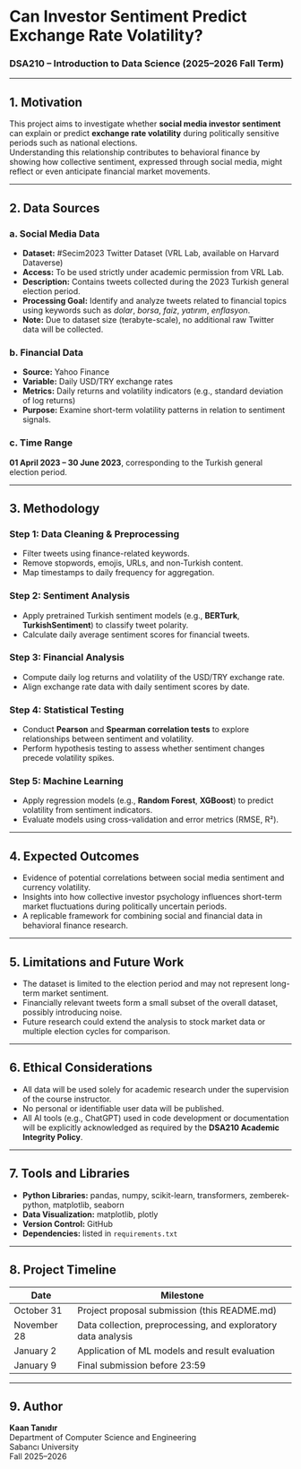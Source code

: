 # Can Investor Sentiment Predict Exchange Rate Volatility?  
### DSA210 – Introduction to Data Science (2025–2026 Fall Term)

---

## 1. Motivation  
This project aims to investigate whether **social media investor sentiment** can explain or predict **exchange rate volatility** during politically sensitive periods such as national elections.  
Understanding this relationship contributes to behavioral finance by showing how collective sentiment, expressed through social media, might reflect or even anticipate financial market movements.

---

## 2. Data Sources  

### a. Social Media Data  
- **Dataset:** #Secim2023 Twitter Dataset (VRL Lab, available on Harvard Dataverse)  
- **Access:** To be used strictly under academic permission from VRL Lab.  
- **Description:** Contains tweets collected during the 2023 Turkish general election period.  
- **Processing Goal:** Identify and analyze tweets related to financial topics using keywords such as *dolar*, *borsa*, *faiz*, *yatırım*, *enflasyon*.  
- **Note:** Due to dataset size (terabyte-scale), no additional raw Twitter data will be collected.

### b. Financial Data  
- **Source:** Yahoo Finance  
- **Variable:** Daily USD/TRY exchange rates  
- **Metrics:** Daily returns and volatility indicators (e.g., standard deviation of log returns)  
- **Purpose:** Examine short-term volatility patterns in relation to sentiment signals.

### c. Time Range  
**01 April 2023 – 30 June 2023**, corresponding to the Turkish general election period.

---

## 3. Methodology  

### Step 1: Data Cleaning & Preprocessing  
- Filter tweets using finance-related keywords.  
- Remove stopwords, emojis, URLs, and non-Turkish content.  
- Map timestamps to daily frequency for aggregation.  

### Step 2: Sentiment Analysis  
- Apply pretrained Turkish sentiment models (e.g., **BERTurk**, **TurkishSentiment**) to classify tweet polarity.  
- Calculate daily average sentiment scores for financial tweets.  

### Step 3: Financial Analysis  
- Compute daily log returns and volatility of the USD/TRY exchange rate.  
- Align exchange rate data with daily sentiment scores by date.  

### Step 4: Statistical Testing  
- Conduct **Pearson** and **Spearman correlation tests** to explore relationships between sentiment and volatility.  
- Perform hypothesis testing to assess whether sentiment changes precede volatility spikes.  

### Step 5: Machine Learning  
- Apply regression models (e.g., **Random Forest**, **XGBoost**) to predict volatility from sentiment indicators.  
- Evaluate models using cross-validation and error metrics (RMSE, R²).  

---

## 4. Expected Outcomes  
- Evidence of potential correlations between social media sentiment and currency volatility.  
- Insights into how collective investor psychology influences short-term market fluctuations during politically uncertain periods.  
- A replicable framework for combining social and financial data in behavioral finance research.

---

## 5. Limitations and Future Work  
- The dataset is limited to the election period and may not represent long-term market sentiment.  
- Financially relevant tweets form a small subset of the overall dataset, possibly introducing noise.  
- Future research could extend the analysis to stock market data or multiple election cycles for comparison.  

---

## 6. Ethical Considerations  
- All data will be used solely for academic research under the supervision of the course instructor.  
- No personal or identifiable user data will be published.  
- All AI tools (e.g., ChatGPT) used in code development or documentation will be explicitly acknowledged as required by the **DSA210 Academic Integrity Policy**.

---

## 7. Tools and Libraries  
- **Python Libraries:** pandas, numpy, scikit-learn, transformers, zemberek-python, matplotlib, seaborn  
- **Data Visualization:** matplotlib, plotly  
- **Version Control:** GitHub  
- **Dependencies:** listed in `requirements.txt`

---

## 8. Project Timeline  

| Date | Milestone |
|------|------------|
| October 31 | Project proposal submission (this README.md) |
| November 28 | Data collection, preprocessing, and exploratory data analysis |
| January 2 | Application of ML models and result evaluation |
| January 9 | Final submission before 23:59 |

---

## 9. Author  

**Kaan Tanıdır**  
Department of Computer Science and Engineering  
Sabancı University  
Fall 2025–2026  
